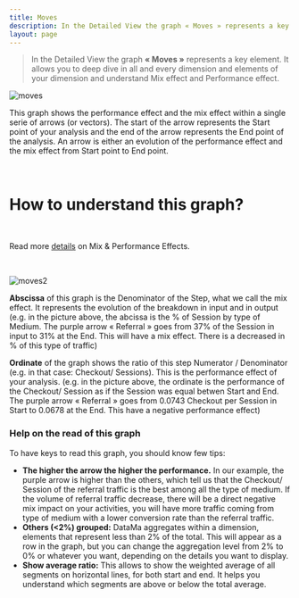 ```yaml
---
title: Moves
description: In the Detailed View the graph « Moves » represents a key element. It allows you to deep dive in all and every dimension and elements of your dimension.
layout: page
---
```


> In the Detailed View the graph **« Moves »** represents a key element. It allows you to deep dive in all and every dimension and elements of your dimension and understand Mix effect and Performance effect.

![moves]({{site.url}}/{{site.baseurl}}/core_app/new/compare/interface/images/compare_moves.jpg )

This graph shows the performance effect and the mix effect within a single serie of arrows (or vectors). The start of the arrow represents the Start point of your analysis and the end of the arrow represents the End point of the analysis. An arrow is either an evolution of the performance effect and the mix effect from Start point to End point.

<br>

# <b>How to understand this graph?</b>

<br>

Read more [details]({{site.url}}/{{site.baseurl}}/core_app/compare/model/dimensions) on Mix & Performance Effects.

<br>

![moves2]({{site.url}}/{{site.baseurl}}/core_app/new/compare/interface/images/compare_movesExplanation.png)

**Abscissa** of this graph is the Denominator of the Step, what we call the mix effect. It represents the evolution of the breakdown in input and in output (e.g. in the picture above, the abcissa is the % of Session by type of Medium. The purple arrow « Referral » goes from 37% of the Session in input to 31% at the End. This will have a mix effect. There is a decreased in % of this type of traffic)

**Ordinate** of the graph shows the ratio of this step Numerator / Denominator (e.g. in that case: Checkout/ Sessions). This is the performance effect of your analysis. (e.g. in the picture above, the ordinate is the performance of the Checkout/ Session as if the Session was equal betwen Start and End. The purple arrow « Referral » goes from 0.0743 Checkout per Session in Start to 0.0678 at the End. This have a negative performance effect)

### Help on the read of this graph

To have keys to read this graph, you should know few tips:

* **The higher the arrow the higher the performance.** In our example, the purple arrow is higher than the others, which tell us that the Checkout/ Session of the referral traffic is the best among all the type of medium. If the volume of referral traffic decrease, there will be a direct negative mix impact on your activities, you will have more traffic coming from type of medium with a lower conversion rate than the referral traffic.
* **Others (<2%) grouped:** DataMa aggregates within a dimension, elements that represent less than 2% of the total. This will appear as a row in the graph, but you can change the aggregation level from 2% to 0% or whatever you want, depending on the details you want to display.
* **Show average ratio:** This allows to show the weighted average of all segments on horizontal lines, for both start and end. It helps you understand which segments are above or below the total average.
